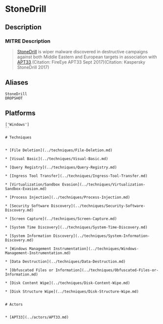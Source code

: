 
# StoneDrill

## Description

### MITRE Description

> [StoneDrill](https://attack.mitre.org/software/S0380) is wiper malware discovered in destructive campaigns against both Middle Eastern and European targets in association with [APT33](https://attack.mitre.org/groups/G0064).(Citation: FireEye APT33 Sept 2017)(Citation: Kaspersky StoneDrill 2017)

## Aliases

```
StoneDrill
DROPSHOT
```

## Platforms

```
['Windows']
``

# Techniques


* [File Deletion](../techniques/File-Deletion.md)

* [Visual Basic](../techniques/Visual-Basic.md)
    
* [Query Registry](../techniques/Query-Registry.md)
    
* [Ingress Tool Transfer](../techniques/Ingress-Tool-Transfer.md)
    
* [Virtualization/Sandbox Evasion](../techniques/Virtualization-Sandbox-Evasion.md)
    
* [Process Injection](../techniques/Process-Injection.md)
    
* [Security Software Discovery](../techniques/Security-Software-Discovery.md)
    
* [Screen Capture](../techniques/Screen-Capture.md)
    
* [System Time Discovery](../techniques/System-Time-Discovery.md)
    
* [System Information Discovery](../techniques/System-Information-Discovery.md)
    
* [Windows Management Instrumentation](../techniques/Windows-Management-Instrumentation.md)
    
* [Data Destruction](../techniques/Data-Destruction.md)
    
* [Obfuscated Files or Information](../techniques/Obfuscated-Files-or-Information.md)
    
* [Disk Content Wipe](../techniques/Disk-Content-Wipe.md)
    
* [Disk Structure Wipe](../techniques/Disk-Structure-Wipe.md)
    

# Actors


* [APT33](../actors/APT33.md)

